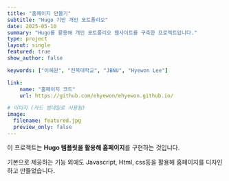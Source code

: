 ```yaml
---
title: "홈페이지 만들기"
subtitle: "Hugo 기반 개인 포트폴리오"
date: 2025-05-10
summary: "Hugo를 활용해 개인 포트폴리오 웹사이트를 구축한 프로젝트입니다."
type: project
layout: single
featured: true
show_author: false

keywords: ["이혜원", "전북대학교", "JBNU", "Hyewon Lee"]

link:
    name: "홈페이지 코드"
    url: https://github.com/ehyewon/ehyewon.github.io/

# 이미지 (카드 썸네일로 사용됨)
image:
  filename: featured.jpg
  preview_only: false
---
```

이 프로젝트는 **Hugo 템플릿을 활용해 홈페이지**를 구현하는 것입니다.

기본으로 제공하는 기능 외에도 Javascript, Html, css등을 활용해 홈페이지를 디자인하고 만들었습니다.


